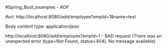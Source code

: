 #Spring_Boot_examples - AOP 

#url: http://localhost:8080/add/employee?empId=1&name=test

Body
content type: application/json

http://localhost:8080/add/employee?empId=1 - BAD request (There was an unexpected error (type=Not Found, status=404). No message available)
